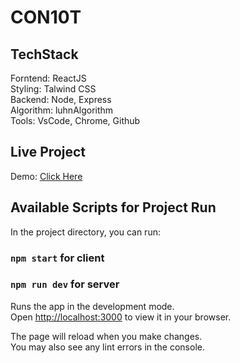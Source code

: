 # CON10T

## TechStack

Forntend: ReactJS\
Styling: Talwind CSS\
Backend: Node, Express\
Algorithm: luhnAlgorithm\
Tools: VsCode, Chrome, Github

## Live Project

Demo: [Click Here](https://pages.github.com/)


## Available Scripts for Project Run

In the project directory, you can run:

### `npm start` for client

### `npm run dev` for server

Runs the app in the development mode.\
Open [http://localhost:3000](http://localhost:3000) to view it in your browser.

The page will reload when you make changes.\
You may also see any lint errors in the console.